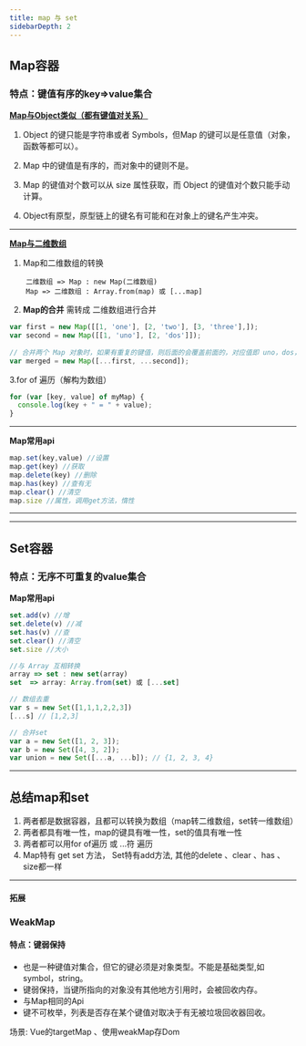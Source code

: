 ```yaml
---
title: map 与 set
sidebarDepth: 2
---
```


## Map容器

### 特点：键值有序的key=>value集合

<u>**Map与Object类似（都有键值对关系）**</u>

1. Object 的键只能是字符串或者 Symbols，但Map 的键可以是任意值（对象，函数等都可以）。

2. Map 中的键值是有序的，而对象中的键则不是。

3. Map 的键值对个数可以从 size 属性获取，而 Object 的键值对个数只能手动计算。

4. Object有原型，原型链上的键名有可能和在对象上的键名产生冲突。

* * *


<u>**Map与二维数组**</u>

1. Map和二维数组的转换
```
    二维数组 => Map : new Map(二维数组)
    Map => 二维数组 : Array.from(map) 或 [...map]
```

2. **Map的合并** 需转成 二维数组进行合并
```javascript
var first = new Map([[1, 'one'], [2, 'two'], [3, 'three'],]);
var second = new Map([[1, 'uno'], [2, 'dos']]);
 
// 合并两个 Map 对象时，如果有重复的键值，则后面的会覆盖前面的，对应值即 uno，dos， three
var merged = new Map([...first, ...second]);
```

3.for of 遍历（解构为数组）
```javascript
for (var [key, value] of myMap) {
  console.log(key + " = " + value);
}
```
* * *
**Map常用api**
```javascript
map.set(key,value) //设置
map.get(key) //获取
map.delete(key) //删除
map.has(key) //查有无
map.clear() //清空
map.size //属性，调用get方法，惰性
```

* * *

* * *

## Set容器

### 特点：无序不可重复的value集合

**Map常用api**
```javascript
set.add(v) //增
set.delete(v) //减
set.has(v) //查
set.clear() //清空
set.size //大小

//与 Array 互相转换
array => set : new set(array)
set  => array: Array.from(set) 或 [...set]

// 数组去重
var s = new Set([1,1,1,2,2,3])
[...s] // [1,2,3]

// 合并set
var a = new Set([1, 2, 3]);
var b = new Set([4, 3, 2]);
var union = new Set([...a, ...b]); // {1, 2, 3, 4}
```


* * *
## 总结map和set

1. 两者都是数据容器，且都可以转换为数组（map转二维数组，set转一维数组）
2. 两者都具有唯一性，map的键具有唯一性，set的值具有唯一性
3. 两者都可以用for of遍历 或 ...符 遍历
4. Map特有 get set 方法， Set特有add方法, 其他的delete 、clear 、has 、 size都一样



* * *
#### 拓展
### WeakMap
#### 特点：键弱保持

* 也是一种键值对集合，但它的键必须是对象类型。不能是基础类型,如symbol，string。
* 键弱保持，当键所指向的对象没有其他地方引用时，会被回收内存。
* 与Map相同的Api
* 键不可枚举，列表是否存在某个键值对取决于有无被垃圾回收器回收。

场景: Vue的targetMap 、使用weakMap存Dom
